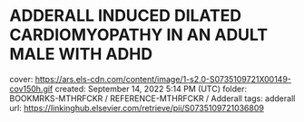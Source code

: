 # ADDERALL INDUCED DILATED CARDIOMYOPATHY IN AN ADULT MALE WITH ADHD

cover: https://ars.els-cdn.com/content/image/1-s2.0-S0735109721X00149-cov150h.gif
created: September 14, 2022 5:14 PM (UTC)
folder: BOOKMRKS-MTHRFCKR / REFERENCE-MTHRFCKR / Adderall
tags: adderall
url: https://linkinghub.elsevier.com/retrieve/pii/S0735109721036809